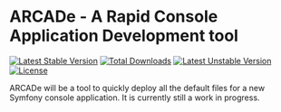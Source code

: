 # ARCADe - A Rapid Console Application Development tool
[![Latest Stable Version](https://poser.pugx.org/caelaris/arcade/v/stable)](https://packagist.org/packages/caelaris/arcade)
[![Total Downloads](https://poser.pugx.org/caelaris/arcade/downloads)](https://packagist.org/packages/caelaris/arcade)
[![Latest Unstable Version](https://poser.pugx.org/caelaris/arcade/v/unstable)](https://packagist.org/packages/caelaris/arcade)
[![License](https://poser.pugx.org/caelaris/arcade/license)](https://packagist.org/packages/caelaris/arcade)

ARCADe will be a tool to quickly deploy all the default files for a new Symfony console application.
It is currently still a work in progress.